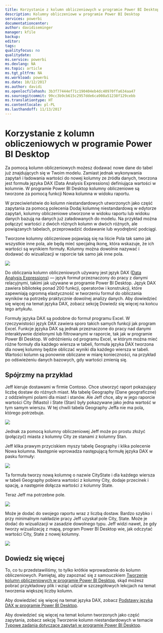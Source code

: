 ```yaml
---
title: Korzystanie z kolumn obliczeniowych w programie Power BI Desktop
description: Kolumny obliczeniowe w programie Power BI Desktop
services: powerbi
documentationcenter: 
author: davidiseminger
manager: kfile
backup: 
editor: 
tags: 
qualityfocus: no
qualitydate: 
ms.service: powerbi
ms.devlang: NA
ms.topic: article
ms.tgt_pltfrm: NA
ms.workload: powerbi
ms.date: 10/12/2017
ms.author: davidi
ms.openlocfilehash: 3b3f77444ef71c190404eb4dc40970ffa634aa47
ms.sourcegitcommit: 99cc3b9cb615c2957dde6ca908a51238f129cebb
ms.translationtype: HT
ms.contentlocale: pl-PL
ms.lasthandoff: 11/13/2017
---
```

# <a name="using-calculated-columns-in-power-bi-desktop"></a>Korzystanie z kolumn obliczeniowych w programie Power BI Desktop
Za pomocą kolumn obliczeniowych możesz dodawać nowe dane do tabel już znajdujących się w Twoim modelu. Zamiast jednak wykonywania zapytań i ładowania wartości do nowej kolumny ze źródła danych, tworzona jest formuła języka DAX (Data Analysis Expressions) definiująca wartości w kolumnie. W programie Power BI Desktop kolumny obliczeniowe są tworzone za pomocą funkcji Nowa kolumna w widoku raportu.

W przeciwieństwie do kolumn niestandardowych utworzonych jako część zapytania za pomocą polecenia Dodaj kolumnę niestandardową w edytorze zapytań, kolumny obliczeniowe utworzone w widoku raportu lub widoku danych bazują na danych już załadowanych do modelu. Na przykład można połączyć wartości z dwóch różnych kolumn w dwóch różnych, ale powiązanych tabelach, przeprowadzić dodawanie lub wyodrębnić podciągi.

Tworzone kolumny obliczeniowe pojawiają się na liście Pola tak samo jak wszystkie inne pola, ale będą mieć specjalną ikonę, która wskazuje, że ich wartości są wynikiem formuły. Kolumny można dowolnie nazywać i dodawać do wizualizacji w raporcie tak samo jak inne pola.

![](media/desktop-calculated-columns/calccolinpbid_fields.png)

Do obliczania kolumn obliczeniowych używany jest język DAX ([Data Analysis Expressions](https://msdn.microsoft.com/library/gg413422.aspx)) — język formuł przeznaczony do pracy z danymi relacyjnymi, takimi jak używane w programie Power BI Desktop. Język DAX zawiera bibliotekę ponad 200 funkcji, operatorów i konstrukcji, które zapewniają ogromną elastyczność w tworzeniu formuł do obliczania wyników na potrzeby praktycznie dowolnej analizy danych. Aby dowiedzieć się więcej na temat języka DAX, zobacz sekcję Dowiedz się więcej na końcu tego artykułu.

Formuły języka DAX są podobne do formuł programu Excel. W rzeczywistości język DAX zawiera sporo takich samych funkcji jak program Excel. Funkcje języka DAX są jednak przeznaczone do pracy nad danymi interaktywnie dzielonymi lub filtrowanymi w raporcie, tak jak w programie Power BI Desktop. W odróżnieniu od programu Excel, w którym można mieć różne formuły dla każdego wiersza w tabeli, formuła języka DAX tworzona dla nowej kolumny będzie obliczać wyniki dla każdego wiersza w tabeli. Wartości kolumn są ponownie obliczane w miarę konieczności, na przykład po odświeżeniu danych bazowych, gdy wartości zmienią się.

## <a name="lets-look-at-an-example"></a>Spójrzmy na przykład
Jeff kieruje dostawami w firmie Contoso. Chce utworzyć raport pokazujący liczbę dostaw do różnych miast. Ma tabelę Geography (Dane geograficzne) z oddzielnymi polami dla miast i stanów. Ale Jeff chce, aby w jego raporcie wartości City (Miasto) i State (Stan) były pokazywane jako jedna wartość w tym samym wierszu. W tej chwili tabela Geography Jeffa nie ma pola, którego potrzebuje.

![](media/desktop-calculated-columns/calccolinpbid_cityandstatefields.png)

Jednak za pomocą kolumny obliczeniowej Jeff może po prostu złożyć (połączyć) miasta z kolumny City ze stanami z kolumny Stan.

Jeff klika prawym przyciskiem myszy tabelę Geography i klika polecenie Nowa kolumna. Następnie wprowadza następującą formułę języka DAX w pasku formuły:

![](media/desktop-calculated-columns/calccolinpbid_formula.png)

Ta formuła tworzy nową kolumnę o nazwie CityState i dla każdego wiersza w tabeli Geography pobiera wartości z kolumny City, dodaje przecinek i spację, a następnie dołącza wartości z kolumny State.

Teraz Jeff ma potrzebne pole.

![](media/desktop-calculated-columns/calccolinpbid_citystatefield.png)

Może je dodać do swojego raportu wraz z liczbą dostaw. Bardzo szybko i przy minimalnym nakładzie pracy Jeff uzyskał pole City, State. Może je dodać do wizualizacji w zasadzie dowolnego typu. Jeff widzi nawet, że gdy tworzy wizualizację z mapą, program Power BI Desktop wie, jak odczytać wartości City, State z nowej kolumny.

![](media/desktop-calculated-columns/calccolinpbid_citystatemap.png)

## <a name="learn-more"></a>Dowiedz się więcej
To, co tu przedstawiliśmy, to tylko krótkie wprowadzenie do kolumn obliczeniowych. Pamiętaj, aby zapoznać się z samouczkiem [Tworzenie kolumn obliczeniowych w programie Power BI Desktop](desktop-tutorial-create-calculated-columns.md), skąd możesz pobrać przykładowy plik i wziąć udział w szczegółowych lekcjach na temat tworzenia większej liczby kolumn. 

Aby dowiedzieć się więcej na temat języka DAX, zobacz [Podstawy języka DAX w programie Power BI Desktop](desktop-quickstart-learn-dax-basics.md).

Aby dowiedzieć się więcej na temat kolumn tworzonych jako część zapytania, zobacz sekcję Tworzenie kolumn niestandardowych w temacie [Typowe zadania dotyczące zapytań w programie Power BI Desktop](desktop-common-query-tasks.md).  

